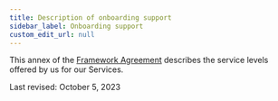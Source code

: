 ```yaml
---
title: Description of onboarding support
sidebar_label: Onboarding support
custom_edit_url: null
--- 
```


This annex of the [Framework Agreement](terms-of-service) describes the service levels offered by us for our Services.

Last revised: October 5, 2023

